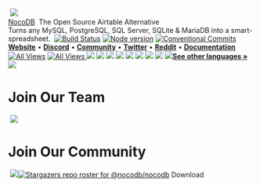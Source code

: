 # 
​
[![](https://github.com/nocodb/nocodb/raw/develop/packages/nc-gui/assets/img/icons/512x512.png)  
NocoDB](https://www.nocodb.com)
​
The Open Source Airtable Alternative  
​
Turns any MySQL, PostgreSQL, SQL Server, SQLite & MariaDB into a smart-spreadsheet.
​
[![Build Status](https://camo.githubusercontent.com/4e084bac046962268fcf7a8aaf3d4ac422d3327564f9685c9d1b57aa56b142e9/68747470733a2f2f7472617669732d63692e6f72672f6477796c2f657374612e7376673f6272616e63683d6d6173746572)](https://travis-ci.com/github/NocoDB/NocoDB) [![Node version](https://camo.githubusercontent.com/03a6797981ac66691a311576d6222f2759a20c727471f12685831679fbc166f8/68747470733a2f2f696d672e736869656c64732e696f2f62616467652f6e6f64652d25334525334425323031342e31382e302d627269676874677265656e)](http://nodejs.org/download/) [![Conventional Commits](https://camo.githubusercontent.com/202c55870648d1da83b247b3f19f7a9cc612e379a66993a9dbf39e3b0ed6fb60/68747470733a2f2f696d672e736869656c64732e696f2f62616467652f436f6e76656e74696f6e616c253230436f6d6d6974732d312e302e302d677265656e2e737667)](https://conventionalcommits.org)
​
[**Website**](http://www.nocodb.com) • [**Discord**](https://discord.gg/5RgZmkW) • [**Community**](https://community.nocodb.com/) • [**Twitter**](https://twitter.com/nocodb) • [**Reddit**](https://www.reddit.com/r/NocoDB/) • [**Documentation**](https://docs.nocodb.com/)
​
 [![All Views](https://user-images.githubusercontent.com/35857179/194825053-3aa3373d-3e0f-4b42-b3f1-42928332054a.gif)](https://user-images.githubusercontent.com/35857179/194825053-3aa3373d-3e0f-4b42-b3f1-42928332054a.gif) [![All Views](https://user-images.githubusercontent.com/35857179/194825053-3aa3373d-3e0f-4b42-b3f1-42928332054a.gif)
​
](https://user-images.githubusercontent.com/35857179/194825053-3aa3373d-3e0f-4b42-b3f1-42928332054a.gif)[](https://user-images.githubusercontent.com/35857179/194825053-3aa3373d-3e0f-4b42-b3f1-42928332054a.gif)
​
[![](https://user-images.githubusercontent.com/61551451/135263434-75fe793d-42af-49e4-b964-d70920e41655.png)](https://github.com/nocodb/nocodb/blob/develop/markdown/readme/languages/chinese.md) [![](https://user-images.githubusercontent.com/61551451/135263474-787d71e7-3a87-42a8-92a8-be1d1f55413d.png)](https://github.com/nocodb/nocodb/blob/develop/markdown/readme/languages/french.md) [![](https://user-images.githubusercontent.com/61551451/135263531-fae58600-6616-4b43-95a0-5891019dd35d.png)](https://github.com/nocodb/nocodb/blob/develop/markdown/readme/languages/german.md) [![](https://user-images.githubusercontent.com/61551451/135263589-3dbeda9a-0d2e-4bbd-b1fc-691404bb74fb.png)](https://github.com/nocodb/nocodb/blob/develop/markdown/readme/languages/spanish.md) [![](https://user-images.githubusercontent.com/61551451/135263669-f567196a-d4e8-4143-a80a-93d3be32ba90.png)](https://github.com/nocodb/nocodb/blob/develop/markdown/readme/languages/portuguese.md) [![](https://user-images.githubusercontent.com/61551451/135263707-ba4e04a4-268a-4626-91b8-048e572fd9f6.png)](https://github.com/nocodb/nocodb/blob/develop/markdown/readme/languages/italian.md) [![](https://user-images.githubusercontent.com/61551451/135263770-38e3e79d-11d4-472e-ac27-ae0f17cf65c4.png)](https://github.com/nocodb/nocodb/blob/develop/markdown/readme/languages/japanese.md) [![](https://user-images.githubusercontent.com/61551451/135263822-28fce9de-915a-44dc-962d-7a61d340e91d.png)](https://github.com/nocodb/nocodb/blob/develop/markdown/readme/languages/korean.md) [![](https://user-images.githubusercontent.com/61551451/135263888-151d4ad1-7084-4943-97c9-56f28cd40b80.png)](https://github.com/nocodb/nocodb/blob/develop/markdown/readme/languages/russian.md)
​
[**See other languages »**](https://github.com/nocodb/nocodb/blob/develop/markdown/readme/languages/README.md)
​
[![](https://camo.githubusercontent.com/62d299d2b7261e4c5f757e5ac9bc313ef9203b9b819dedf340db82138f8da065/68747470733a2f2f7374617469632e73636172662e73682f612e706e673f782d707869643d63313261373763632d383535652d343630322d386130662d363134623264306461353661)](https://camo.githubusercontent.com/62d299d2b7261e4c5f757e5ac9bc313ef9203b9b819dedf340db82138f8da065/68747470733a2f2f7374617469632e73636172662e73682f612e706e673f782d707869643d63313261373763632d383535652d343630322d386130662d363134623264306461353661)
​
# [](https://github.com/nocodb/nocodb#join-our-team)Join Our Team
​
[![](https://user-images.githubusercontent.com/61551451/169663818-45643495-e95b-48e2-be13-01d6a77dc2fd.png)](http://careers.nocodb.com)
​
# [](https://github.com/nocodb/nocodb#join-our-community)Join Our Community
​
[![](https://camo.githubusercontent.com/f53c888344a1bf750cf63ed4f011ff17e7f73a2598a97e4a90410d66ab8a24b0/68747470733a2f2f646973636f72646170702e636f6d2f6170692f6775696c64732f3636313930353435353839343838383439302f7769646765742e706e673f7374796c653d62616e6e657233)](https://discord.gg/5RgZmkW)
​
[![Stargazers repo roster for @nocodb/nocodb](https://camo.githubusercontent.com/5e73ecdd0c6767367b18148d0fefd929518d57aab7ba9522299c7ac4f7192e45/68747470733a2f2f7265706f726f737465722e636f6d2f73746172732f6e6f636f64622f6e6f636f6462)](https://github.com/nocodb/nocodb/stargazers)
Download